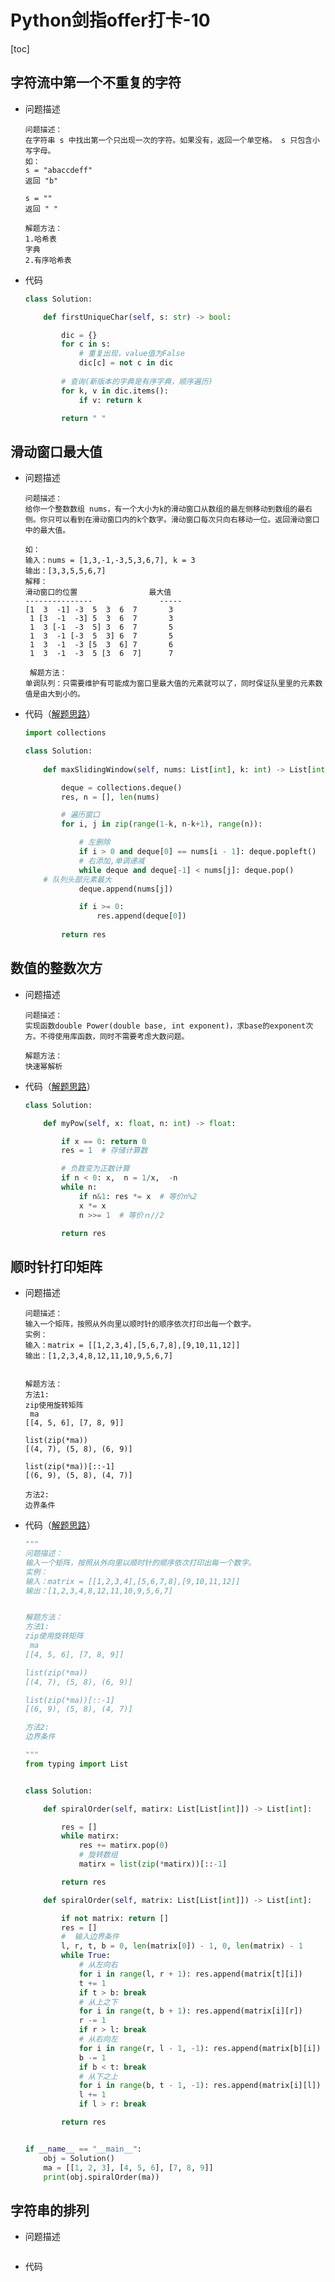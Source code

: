 # Python剑指offer打卡-10

[toc]

## 字符流中第一个不重复的字符

- 问题描述

  ```
  问题描述：
  在字符串 s 中找出第一个只出现一次的字符。如果没有，返回一个单空格。 s 只包含小写字母。
  如：
  s = "abaccdeff"
  返回 "b"
  
  s = ""
  返回 " "
  
  解题方法：
  1.哈希表
  字典
  2.有序哈希表
  ```

- 代码

  ```python
  class Solution:
  
      def firstUniqueChar(self, s: str) -> bool:
  
          dic = {}
          for c in s:
              # 重复出现，value值为False
              dic[c] = not c in dic
              
          # 查询(新版本的字典是有序字典，顺序遍历)
          for k, v in dic.items():
              if v: return k
  
          return " "
  ```

## 滑动窗口最大值

- 问题描述

  ```
  问题描述：
  给你一个整数数组 nums，有一个大小为k的滑动窗口从数组的最左侧移动到数组的最右侧。你只可以看到在滑动窗口内的k个数字。滑动窗口每次只向右移动一位。返回滑动窗口中的最大值。
  
  如：
  输入：nums = [1,3,-1,-3,5,3,6,7], k = 3
  输出：[3,3,5,5,6,7]
  解释：
  滑动窗口的位置                最大值
  ---------------               -----
  [1  3  -1] -3  5  3  6  7       3
   1 [3  -1  -3] 5  3  6  7       3
   1  3 [-1  -3  5] 3  6  7       5
   1  3  -1 [-3  5  3] 6  7       5
   1  3  -1  -3 [5  3  6] 7       6
   1  3  -1  -3  5 [3  6  7]      7
   
   解题方法：
  单调队列：只需要维护有可能成为窗口里最大值的元素就可以了，同时保证队里里的元素数值是由大到小的。
  ```

- 代码（[解题思路](https://leetcode-cn.com/problems/hua-dong-chuang-kou-de-zui-da-zhi-lcof/solution/mian-shi-ti-59-i-hua-dong-chuang-kou-de-zui-da-1-6/)）

  ```python
  import collections
  
  class Solution:
      
      def maxSlidingWindow(self, nums: List[int], k: int) -> List[int]:
  
          deque = collections.deque()
          res, n = [], len(nums)
  
          # 遍历窗口
          for i, j in zip(range(1-k, n-k+1), range(n)):
  
              # 左删除
              if i > 0 and deque[0] == nums[i - 1]: deque.popleft()
              # 右添加,单调递减
              while deque and deque[-1] < nums[j]: deque.pop()
  	  # 队列头部元素最大
              deque.append(nums[j])
  
              if i >= 0:
                  res.append(deque[0])
                  
          return res 
  ```


## 数值的整数次方

- 问题描述

  ```
  问题描述：
  实现函数double Power(double base, int exponent)，求base的exponent次方。不得使用库函数，同时不需要考虑大数问题。
  
  解题方法：
  快速幂解析
  ```

- 代码（[解题思路](https://leetcode-cn.com/problems/shu-zhi-de-zheng-shu-ci-fang-lcof/solution/mian-shi-ti-16-shu-zhi-de-zheng-shu-ci-fang-kuai-s/)）

  ```python
  class Solution:
  
      def myPow(self, x: float, n: int) -> float:
  
          if x == 0: return 0
          res = 1  # 存储计算数
  
          # 负数变为正数计算
          if n < 0: x,  n = 1/x,  -n
          while n:
              if n&1: res *= x  # 等价n%2
              x *= x
              n >>= 1  # 等价ｎ//2
  
          return res
  ```

## 顺时针打印矩阵

- 问题描述

  ```
  问题描述：
  输入一个矩阵，按照从外向里以顺时针的顺序依次打印出每一个数字。
  实例：
  输入：matrix = [[1,2,3,4],[5,6,7,8],[9,10,11,12]]
  输出：[1,2,3,4,8,12,11,10,9,5,6,7]
  
  
  解题方法：
  方法1:
  zip使用旋转矩阵
   ma
  [[4, 5, 6], [7, 8, 9]]
  
  list(zip(*ma))
  [(4, 7), (5, 8), (6, 9)]
  
  list(zip(*ma))[::-1]
  [(6, 9), (5, 8), (4, 7)]
  
  方法2:
  边界条件
  ```

- 代码（[解题思路](https://leetcode-cn.com/problems/shun-shi-zhen-da-yin-ju-zhen-lcof/solution/mian-shi-ti-29-shun-shi-zhen-da-yin-ju-zhen-she-di/)）

  ```python
  """
  问题描述：
  输入一个矩阵，按照从外向里以顺时针的顺序依次打印出每一个数字。
  实例：
  输入：matrix = [[1,2,3,4],[5,6,7,8],[9,10,11,12]]
  输出：[1,2,3,4,8,12,11,10,9,5,6,7]
  
  
  解题方法：
  方法1:
  zip使用旋转矩阵
   ma
  [[4, 5, 6], [7, 8, 9]]
  
  list(zip(*ma))
  [(4, 7), (5, 8), (6, 9)]
  
  list(zip(*ma))[::-1]
  [(6, 9), (5, 8), (4, 7)]
  
  方法2:
  边界条件
  
  """
  from typing import List
  
  
  class Solution:
  
      def spiralOrder(self, matirx: List[List[int]]) -> List[int]:
  
          res = []
          while matirx:
              res += matirx.pop(0)
              # 旋转数组
              matirx = list(zip(*matirx))[::-1]
  
          return res
  
      def spiralOrder(self, matrix: List[List[int]]) -> List[int]:
  
          if not matrix: return []
          res = []
          #  输入边界条件
          l, r, t, b = 0, len(matrix[0]) - 1, 0, len(matrix) - 1
          while True:
              # 从左向右
              for i in range(l, r + 1): res.append(matrix[t][i])
              t += 1
              if t > b: break
              # 从上之下
              for i in range(t, b + 1): res.append(matrix[i][r])
              r -= 1
              if r > l: break
              # 从右向左
              for i in range(r, l - 1, -1): res.append(matrix[b][i])
              b -= 1
              if b < t: break
              # 从下之上
              for i in range(b, t - 1, -1): res.append(matrix[i][l])
              l += 1
              if l > r: break
  
          return res
  
  
  if __name__ == "__main__":
      obj = Solution()
      ma = [[1, 2, 3], [4, 5, 6], [7, 8, 9]]
      print(obj.spiralOrder(ma))
  
  ```

## 字符串的排列

- 问题描述

  ```
  
  ```

- 代码

  ```python
  
  ```

  











